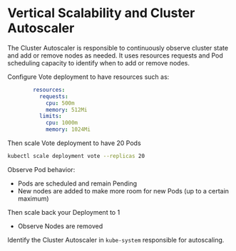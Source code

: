 # Vertical Scalability and Cluster Autoscaler

The Cluster Autoscaler is responsible to continuously observe cluster state and add or remove nodes as needed. It uses resources requests and Pod scheduling capacity to identify when to add or remove nodes.

Configure Vote deployment to have resources such as:

```yaml
        resources:
          requests:
            cpu: 500m
            memory: 512Mi
          limits:
            cpu: 1000m
            memory: 1024Mi
```

Then scale Vote deployment to have 20 Pods

```sh
kubectl scale deployment vote --replicas 20
```

Observe Pod behavior:
- Pods are scheduled and remain Pending
- New nodes are added to make more room for new Pods (up to a certain maximum)

Then scale back your Deployment to 1
- Observe Nodes are removed

Identify the Cluster Autoscaler in `kube-system` responsible for autoscaling. 